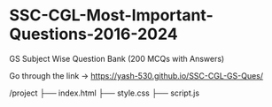 # SSC-CGL-Most-Important-Questions-2016-2024
GS Subject Wise Question Bank (200 MCQs with Answers)

Go through the link -> https://yash-530.github.io/SSC-CGL-GS-Ques/

/project
  ├── index.html
  ├── style.css
  ├── script.js
